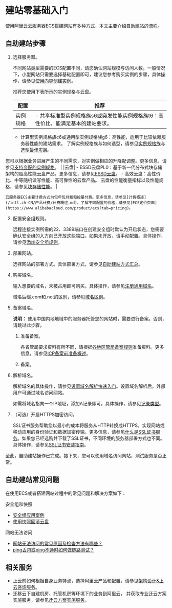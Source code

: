 # 建站零基础入门

使用阿里云云服务器ECS搭建网站有多种方式，本文主要介绍自助建站的流程。

## 自助建站步骤

1.  选择服务器。

    不同网站类型需要的ECS配置不同，请您确认网站规模与访问人数。一般情况下，小型网站只需要选择基础配置即可，建议您参考购买实例的步骤，具体操作，请参见[使用向导创建实例](/intl.zh-CN/实例/创建实例/使用向导创建实例.md)。

    推荐您使用下表所示的实例规格与云盘。

    |配置|推荐|
    |--|--|
    |实例规格|    -   共享标准型实例规格族s6或突发性能实例规格族t6：高性价比，能满足基本的建站要求。
    -   计算型实例规格族c6或通用型实例规格族g6：高性能，适用于比较依赖服务器性能的建站需求。
了解实例规格族与如何选型，请参见[实例规格族](/intl.zh-CN/实例/实例规格族.md)与[选型最佳实践](/intl.zh-CN/最佳实践/选型最佳实践.md)。

您可以根据业务进展产生的不同需求，对实例做相应的升降配调整。更多信息，请参见[支持变配的实例规格](/intl.zh-CN/实例/升降配实例/支持变配的实例规格.md)。 |
    |云盘|    -   ESSD云盘PL0：基于新一代分布式块存储架构的超高性能云盘产品。更多信息，请参见[ESSD云盘](/intl.zh-CN/块存储/块存储介绍/ESSD云盘.md)。
    -   高效云盘：高性价比、中等随机读写性能、高可靠性的云盘产品。
云盘的性能衡量指标以及性能规格，请参见[块存储性能](/intl.zh-CN/块存储/性能/块存储性能.md)。 |

    云服务器ECS主要计费方式为包年包月和和按量付费。更多信息，请参见[计费概述](/intl.zh-CN/产品计费/计费概述.md)。了解不同配置的价格，请参见[ECS定价页面](https://www.alibabacloud.com/product/ecs?tab=pricing)。

2.  配置安全组规则。

    远程连接实例所需的22、3389端口在创建安全组时默认为开启状态，您需要确认安全组的入方向已开放这些端口。如果未开放，请手动配置。具体操作，请参见[添加安全组规则](/intl.zh-CN/安全/安全组/添加安全组规则.md)。

3.  部署网站。

    选择网站的部署方式。具体部署方式，请参见[自助建站方式汇总](/intl.zh-CN/建站教程/自助建站方式汇总.md)。

4.  购买域名。

    输入想要的域名，未被占用即可购买。具体操作，请参见[注册通用域名](/intl.zh-CN/域名注册/注册通用域名.md)。

    域名后缀.com和.net的区别，请参见[域名区别](/intl.zh-CN/常见问题/概念类问题/域名区别.md)。

5.  备案域名。

    **说明：** 使用中国内地地域中的服务器托管您的网站时，需要进行备案。否则，请跳过此步骤。

    1.  准备备案。

        各省管局要求资料有所不同，请根据[各地区管局备案规则]()准备资料。更多信息，请参见[ICP备案前准备概述]()。

    2.  备案。
6.  解析域名。

    解析域名的具体操作，请参见[设置域名解析快速入门](https://www.alibabacloud.com/help/faq-detail/58131.htm)。设置域名解析后，外部用户可通过域名访问网站。

    如需将域名指向一个IP地址，添加A记录即可。具体操作，请参见[记录类型](https://www.alibabacloud.com/help/faq-detail/58077.htm)。

7.  （可选）开启HTTPS加密访问。

    SSL证书服务帮助您以最小的成本将服务从HTTP转换成HTTPS，实现网站或移动应用的身份验证和数据加密传输。更多信息，请参见[什么是SSL证书服务](/intl.zh-CN/产品简介/什么是SSL证书服务.md)。如果您已经选购并下载了SSL证书，不同环境的服务器部署方式也不同。具体操作，请参见[SSL证书安装指南](/intl.zh-CN/证书安装/SSL证书安装指南.md)。


至此，自助建站操作已完成。接下来，您可以使用域名访问网站，测试服务是否正常。

## 自助建站常见问题

在使用ECS或者搭建网站过程中的常见问题和解决方案如下：

安全组和快照

-   [安全组应用案例](/intl.zh-CN/安全/安全组/安全组应用案例.md)
-   [使用快照回滚云盘](/intl.zh-CN/快照/使用快照/使用快照回滚云盘.md)

网站无法访问

-   [网站无法访问的常见原因及检查方法有哪些？](https://www.alibabacloud.com/help/faq-detail/31710.htm?spm=a2c63.q38357.a3.1.68994b4dAUyfoq)
-   [ping丢包或ping不通时如何做链路测试？](https://www.alibabacloud.com/help/faq-detail/40573.htm)

## 相关服务

-   上云前如何根据自身业务特点，选择阿里云产品和配置，请参见[架构设计&上云咨询服务](https://www.alibabacloud.com/services/consulting/architecture?spm=a2796.208404.1107812.2.8e1068ae2GDLmg)。
-   迁移云下自建机房、托管机房等环境下的业务到阿里云， 并获取专业迁云方案实施服务，请参见[迁云方案实施服务](https://www.alibabacloud.com/services/cloudmigration?spm=a2796.208404.1107812.6.8e1068ae2GDLmg)。

